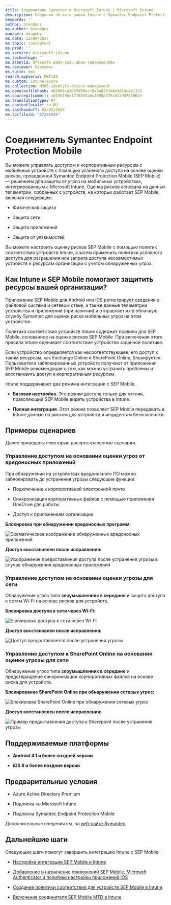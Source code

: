 ```yaml
---
title: Соединитель Symantec в Microsoft Intune | Microsoft Intune
description: Сведения об интеграции Intune с Symantec Endpoint Protection Mobile для управления доступом к корпоративным ресурсам с мобильных устройств.
keywords: ''
author: brenduns
ms.author: brenduns
manager: dougeby
ms.date: 12/09/2017
ms.topic: conceptual
ms.prod: ''
ms.service: microsoft-intune
ms.technology: ''
ms.assetid: df4ce3f6-a093-432c-ab86-7a83865e389e
ms.reviewer: heenamac
ms.suite: ems
search.appverid: MET150
ms.custom: intune-azure
ms.collection: M365-identity-device-management
ms.openlocfilehash: 468988ca3d87d98ecc5a9a8201b8e3d14c4e1331
ms.sourcegitcommit: cb93613bef7f6015a4c4095e875cb12dd76f002e
ms.translationtype: HT
ms.contentlocale: ru-RU
ms.lasthandoff: 03/02/2019
ms.locfileid: "57235435"
---
```

# <a name="symantec-endpoint-protection-mobile-connector"></a>Соединитель Symantec Endpoint Protection Mobile

Вы можете управлять доступом к корпоративным ресурсам с мобильных устройств с помощью условного доступа на основе оценки рисков, проведенной Symantec Endpoint Protection Mobile (SEP Mobile) — решением для защиты от угроз на мобильных устройствах, интегрированным с Microsoft Intune. Оценка рисков основана на данных телеметрии, собранных с устройств, на которых работает SEP Mobile, включая следующее:

-   Физическая защита

-   Защита сети

-   Защита приложений

-   Защита от уязвимостей

Вы можете настроить оценку рисков SEP Mobile с помощью политик соответствия устройств Intune, а затем применить политики условного доступа для разрешения или запрета доступа несовместимых устройств к ресурсам организации с учетом обнаруженных угроз.

## <a name="how-do-intune-and-sep-mobile-help-protect-your-company-resources"></a>Как Intune и SEP Mobile помогают защитить ресурсы вашей организации?

Приложение SEP Mobile для Android или iOS регистрирует сведения о файловой системе и сетевом стеке, а также данные телеметрии устройства и приложений (при наличии) и отправляет их в облачную службу Symantec для оценки риска мобильных угроз на этом устройстве.

Политика соответствия устройств Intune содержит правило для SEP Mobile, основанное на оценке рисков SEP Mobile. При включении этого правила Intune оценивает соответствие устройства заданной политике.

Если устройство определяется как несоответствующее, его доступ к таким ресурсам, как Exchange Online и SharePoint Online, блокируется. Пользователи заблокированных устройств получают от приложения SEP Mobile рекомендации о том, как можно устранить проблемы и восстановить доступ к корпоративным ресурсам.

Intune поддерживает два режима интеграции с SEP Mobile.

-   **Базовая настройка**. Это режим доступа только для чтения, позволяющий SEP Mobile видеть устройства в Intune.

-   **Полная интеграция**. Этот режим позволяет SEP Mobile передавать в Intune данные по рискам для устройств и инцидентам безопасности.

## <a name="sample-scenarios"></a>Примеры сценариев

Далее приведены некоторые распространенные сценарии.

### <a name="control-access-based-on-threats-from-malicious-apps"></a>Управление доступом на основании оценки угроз от вредоносных приложений

При обнаружении на устройствах вредоносного ПО можно заблокировать до устранения угрозы следующие функции.

-   Подключение к корпоративной электронной почте

-   Синхронизация корпоративных файлов с помощью приложения OneDrive для работы

-   Доступ к приложениям организации

**Блокировка при обнаружении вредоносных программ:**

![Схематическое изображение обнаруженных вредоносных приложений](./media/symantec-arch-1.png)

**Доступ восстановлен после исправления:**

![Изображение предоставления доступа после устранения угрозы в случае обнаружения вредоносных приложений](./media/symantec-arch-2.png)

### <a name="control-access-based-on-threat-to-network"></a>Управление доступом на основании оценки угрозы для сети

Обнаружение угроз типа **злоумышленник в середине** и защита доступа к сетям Wi-Fi на основе рисков для устройств.

**Блокировка доступа к сети через Wi-Fi:**

![Блокировка доступа к сети через Wi-Fi](./media/symantec-arch-3.png)

**Доступ восстановлен после исправления:**

![Доступ предоставляется после устранения угрозы](./media/symantec-arch-4.png)

### <a name="control-access-to-sharepoint-online-based-on-threat-to-network"></a>Управление доступом к SharePoint Online на основании оценки угрозы для сети

Обнаружение угроз типа **злоумышленник в середине** и предотвращение синхронизации корпоративных файлов на основе риска для устройств.

**Блокирование SharePoint Online при обнаружении сетевых угроз:**

![Блокировка SharePoint Online при обнаружении сетевых угроз](./media/symantec-arch-5.png)

**Доступ восстановлен после исправления:**

![Пример предоставления доступа к Sharepoint после устранения угрозы](./media/symantec-arch-6.png)

## <a name="supported-platforms"></a>Поддерживаемые платформы

-   **Android 4.1 и более поздней версии**.

-   **iOS 8 и более поздние версии**

## <a name="pre-requisites"></a>Предварительные условия

-   Azure Active Directory Premium

-   Подписка на Microsoft Intune

-   Подписка Symantec Endpoint Protection Mobile

Дополнительные сведения см. на [веб-сайте Symantec](https://www.skycure.com/skycure-microsoft-integration/).

## <a name="next-steps"></a>Дальнейшие шаги

Следующие шаги помогут завершить интеграцию Intune с SEP Mobile:

- [Настройка интеграции SEP Mobile и Intune](skycure-mtd-connector-integration.md)

- [Добавление и назначение приложений SEP Mobile, Microsoft Authenticator и политики настройки приложений iOS](mtd-apps-ios-app-configuration-policy-add-assign.md)

- [Создание политики соответствия для устройств SEP Mobile в Intune](mtd-device-compliance-policy-create.md)

- [Включение соединителя SEP Mobile MTD в Intune](mtd-connector-enable.md)

